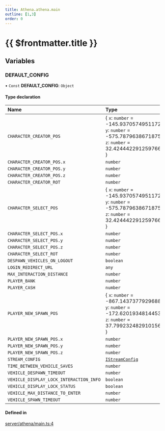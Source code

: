 ```yaml
---
title: Athena.athena.main
outline: [1,3]
order: 0
---
```


# {{ $frontmatter.title }}


## Variables

### DEFAULT\_CONFIG

• `Const` **DEFAULT\_CONFIG**: `Object`

#### Type declaration

| Name | Type |
| :------ | :------ |
| `CHARACTER_CREATOR_POS` | { `x`: `number` = -145.9370574951172; `y`: `number` = -575.7879638671875; `z`: `number` = 32.424442291259766 } |
| `CHARACTER_CREATOR_POS.x` | `number` |
| `CHARACTER_CREATOR_POS.y` | `number` |
| `CHARACTER_CREATOR_POS.z` | `number` |
| `CHARACTER_CREATOR_ROT` | `number` |
| `CHARACTER_SELECT_POS` | { `x`: `number` = -145.9370574951172; `y`: `number` = -575.7879638671875; `z`: `number` = 32.424442291259766 } |
| `CHARACTER_SELECT_POS.x` | `number` |
| `CHARACTER_SELECT_POS.y` | `number` |
| `CHARACTER_SELECT_POS.z` | `number` |
| `CHARACTER_SELECT_ROT` | `number` |
| `DESPAWN_VEHICLES_ON_LOGOUT` | `boolean` |
| `LOGIN_REDIRECT_URL` | `any` |
| `MAX_INTERACTION_DISTANCE` | `number` |
| `PLAYER_BANK` | `number` |
| `PLAYER_CASH` | `number` |
| `PLAYER_NEW_SPAWN_POS` | { `x`: `number` = -867.1437377929688; `y`: `number` = -172.6201934814453; `z`: `number` = 37.799232482910156 } |
| `PLAYER_NEW_SPAWN_POS.x` | `number` |
| `PLAYER_NEW_SPAWN_POS.y` | `number` |
| `PLAYER_NEW_SPAWN_POS.z` | `number` |
| `STREAM_CONFIG` | [`IStreamConfig`](../interfaces/shared_interfaces_iStream_IStreamConfig.md) |
| `TIME_BETWEEN_VEHICLE_SAVES` | `number` |
| `VEHICLE_DESPAWN_TIMEOUT` | `number` |
| `VEHICLE_DISPLAY_LOCK_INTERACTION_INFO` | `boolean` |
| `VEHICLE_DISPLAY_LOCK_STATUS` | `boolean` |
| `VEHICLE_MAX_DISTANCE_TO_ENTER` | `number` |
| `VEHICLE_SPAWN_TIMEOUT` | `number` |

#### Defined in

[server/athena/main.ts:4](https://github.com/Stuyk/altv-athena/blob/41bbc82/src/core/server/athena/main.ts#L4)
